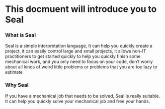 # This docmuent will introduce you to Seal
### What is Seal
Seal is a simple interpretation language, It can help you quickly create a project, it can easily control large and small projects, it allows non-IT practitioners to get started quickly to help you quickly finish some mechanical work, and you only need to focus on your code, don’t worry about all kinds of weird little problems or problems that you are too lazy to estimate
### Why Seal
If you have a mechanical job that needs to be solved, Seal is really suitable. It can help you quickly solve your mechanical job and free your hands.